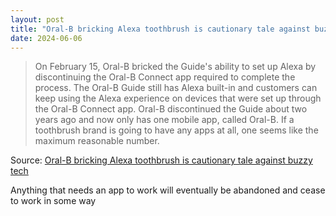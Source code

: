 ```yaml
---
layout: post
title: "Oral-B bricking Alexa toothbrush is cautionary tale against buzzy tech"
date: 2024-06-06
---
```


> On February 15, Oral-B bricked the Guide's ability to set up Alexa by
discontinuing the Oral-B Connect app required to complete the process. The
Oral-B Guide still has Alexa built-in and customers can keep using the
Alexa experience on devices that were set up through the Oral-B Connect
app. Oral-B discontinued the Guide about two years ago and now only has one
mobile app, called Oral-B. If a toothbrush brand is going to have any apps
at all, one seems like the maximum reasonable number.

Source: [Oral-B bricking Alexa toothbrush is cautionary tale against buzzy
tech](https://arstechnica.com/?p=2029201)

Anything that needs an app to work will eventually be abandoned and cease
to work in some way

